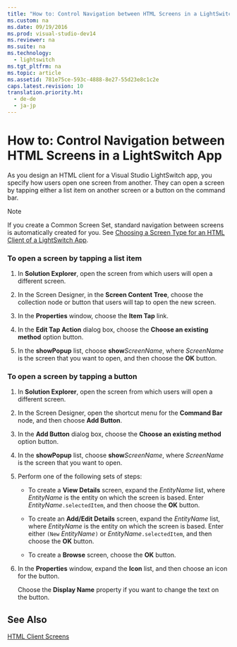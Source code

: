 ```yaml
---
title: "How to: Control Navigation between HTML Screens in a LightSwitch App"
ms.custom: na
ms.date: 09/19/2016
ms.prod: visual-studio-dev14
ms.reviewer: na
ms.suite: na
ms.technology: 
  - lightswitch
ms.tgt_pltfrm: na
ms.topic: article
ms.assetid: 781e75ce-593c-4888-8e27-55d23e8c1c2e
caps.latest.revision: 10
translation.priority.ht: 
  - de-de
  - ja-jp
---
```

# How to: Control Navigation between HTML Screens in a LightSwitch App
As you design an HTML client for a Visual Studio LightSwitch app, you specify how users open one screen from another. They can open a screen by tapping either a list item on another screen or a button on the command bar.  
  
> [!NOTE]
>  If you create a Common Screen Set, standard navigation between screens is automatically created for you. See [Choosing a Screen Type for an HTML Client of a LightSwitch App](../vs140/Choosing-a-Screen-Type-for-an-HTML-Client-of-a-LightSwitch-App.md).  
  
### To open a screen by tapping a list item  
  
1.  In **Solution Explorer**, open the screen from which users will open a different screen.  
  
2.  In the Screen Designer, in the **Screen Content Tree**, choose the collection node or button that users will tap to open the new screen.  
  
3.  In the **Properties** window, choose the **Item Tap** link.  
  
4.  In the **Edit Tap Action** dialog box, choose the **Choose an existing method** option button.  
  
5.  In the **showPopup** list, choose **show***ScreenName*, where *ScreenName* is the screen that you want to open, and then choose the **OK** button.  
  
### To open a screen by tapping a button  
  
1.  In **Solution Explorer**, open the screen from which users will open a different screen.  
  
2.  In the Screen Designer, open the shortcut menu for the **Command Bar** node, and then choose **Add Button**.  
  
3.  In the **Add Button** dialog box, choose the **Choose an existing method** option button.  
  
4.  In the **showPopup** list, choose **show***ScreenName*, where *ScreenName* is the screen that you want to open.  
  
5.  Perform one of the following sets of steps:  
  
    -   To create a **View Details** screen, expand the *EntityName* list, where *EntityName* is the entity on which the screen is based. Enter *EntityName*`.selectedItem`, and then choose the **OK** button.  
  
    -   To create an **Add/Edit Details** screen, expand the *EntityName* list, where *EntityName* is the entity on which the screen is based. Enter either `(New` *EntityName*`)` or *EntityName*`.selectedItem`, and then choose the **OK** button.  
  
    -   To create a **Browse** screen, choose the **OK** button.  
  
6.  In the **Properties** window, expand the **Icon** list, and then choose an icon for the button.  
  
     Choose the **Display Name** property if you want to change the text on the button.  
  
## See Also  
 [HTML Client Screens](../vs140/HTML-Client-Screens-for-LightSwitch-Apps.md)